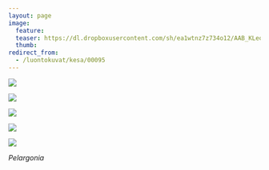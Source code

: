 ```yaml
---
layout: page
image:
  feature:
  teaser: https://dl.dropboxusercontent.com/sh/ea1wtnz7z734o12/AAB_KLeq4gUAk3_RfNVsilzna/luontokuvat/kes%C3%A4/6/DS26009-245px.jpg
  thumb:
redirect_from:
  - /luontokuvat/kesa/00095
---
```


[![](https://dl.dropboxusercontent.com/sh/ea1wtnz7z734o12/AAD4Z580wRFB0ZoHr4u0etdca/luontokuvat/kes%C3%A4/6/DS26001-800px.jpg)](https://dl.dropboxusercontent.com/sh/ea1wtnz7z734o12/AAA_ZQhzgCH8VzoIZhY4G5bHa/luontokuvat/kes%C3%A4/6/DS26001.jpg)

[![](https://dl.dropboxusercontent.com/sh/ea1wtnz7z734o12/AACRaWRC_zS11bcAohXLriGHa/luontokuvat/kes%C3%A4/6/DS26002-800px.jpg)](https://dl.dropboxusercontent.com/sh/ea1wtnz7z734o12/AAAsI9-fKIjvYeHjE2aBXJr0a/luontokuvat/kes%C3%A4/6/DS26002.jpg)

[![](https://dl.dropboxusercontent.com/sh/ea1wtnz7z734o12/AACJwOXfIZ3-fCYtd-5h0KEIa/luontokuvat/kes%C3%A4/6/DS26008-800px.jpg)](https://dl.dropboxusercontent.com/sh/ea1wtnz7z734o12/AADlP6PBUpB0zL1blWqwof73a/luontokuvat/kes%C3%A4/6/DS26008.jpg)

[![](https://dl.dropboxusercontent.com/sh/ea1wtnz7z734o12/AAB28pwRRVDp6UcEVeEeOjeoa/luontokuvat/kes%C3%A4/6/DS26009-800px.jpg)](https://dl.dropboxusercontent.com/sh/ea1wtnz7z734o12/AAA7WSff5yIeozcp-PUKprVGa/luontokuvat/kes%C3%A4/6/DS26009.jpg)

[![](https://dl.dropboxusercontent.com/sh/ea1wtnz7z734o12/AAB-3onaNh0ZZJhLFYkx-4XIa/luontokuvat/kes%C3%A4/6/DS26011-800px.jpg)](https://dl.dropboxusercontent.com/sh/ea1wtnz7z734o12/AABl_OfAPtVZprRx2DdAdbLga/luontokuvat/kes%C3%A4/6/DS26011.jpg)

*Pelargonia*
